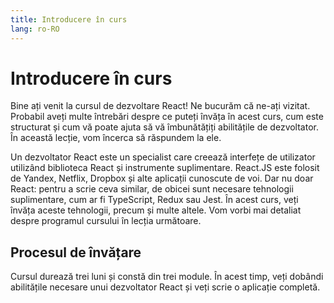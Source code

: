 ```yaml
---
title: Introducere în curs
lang: ro-RO
---
```


# Introducere în curs

Bine ați venit la cursul de dezvoltare React! Ne bucurăm că ne-ați vizitat. Probabil aveți multe întrebări despre ce puteți învăța în acest curs, cum este structurat și cum vă poate ajuta să vă îmbunătățiți abilitățile de dezvoltator. În această lecție, vom încerca să răspundem la ele.

Un dezvoltator React este un specialist care creează interfețe de utilizator utilizând biblioteca React și instrumente suplimentare.
React.JS este folosit de Yandex, Netflix, Dropbox și alte aplicații cunoscute de voi.
Dar nu doar React: pentru a scrie ceva similar, de obicei sunt necesare tehnologii suplimentare, cum ar fi TypeScript, Redux sau Jest. În acest curs, veți învăța aceste tehnologii, precum și multe altele. Vom vorbi mai detaliat despre programul cursului în lecția următoare.

## Procesul de învățare
Cursul durează trei luni și constă din trei module. În acest timp, veți dobândi abilitățile necesare unui dezvoltator React și veți scrie o aplicație completă.